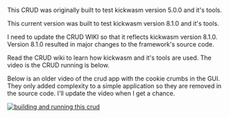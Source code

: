This CRUD was originally built to test kickwasm version 5.0.0 and it's tools.

This current version was built to test kickwasm version 8.1.0 and it's tools.

I need to update the CRUD WIKI so that it reflects kickwasm version 8.1.0. Version 8.1.0 resulted in major changes to the framework's source code.

Read the CRUD wiki to learn how kickwasm and it's tools are used. The video is the CRUD running is below.

Below is an older video of the crud app with the cookie crumbs in the GUI. They only added complexity to a simple application so they are removed in the source code. I'll update the video when I get a chance.

[![building and running this crud](https://i.vimeocdn.com/video/803693464.webp?mw=550&amp;mh=310&amp;q=70)](https://vimeo.com/351949802)
